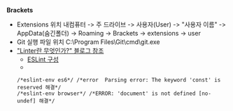 **Brackets**
+ Extensions 위치
  내컴퓨터 -> 주 드라이브 -> 사용자(User) -> "사용자 이름" -> AppData(숨긴폴더) -> Roaming -> Brackets -> extensions -> user
+ Git 실행 파일 위치
  C:\Program Files\Git\cmd\git.exe
+ ["Linter란 무엇인가?" 블로그 참조](https://asfirstalways.tistory.com/276)<br>
  - [ESLint 구성](https://eslint.org/docs/user-guide/configuring)<br>
  - 
  ```
  /*eslint-env es6*/ /*error  Parsing error: The keyword 'const' is reserved 해결*/
  /*eslint-env browser*/ /*ERROR: 'document' is not defined [no-undef] 해결*/
  ```

